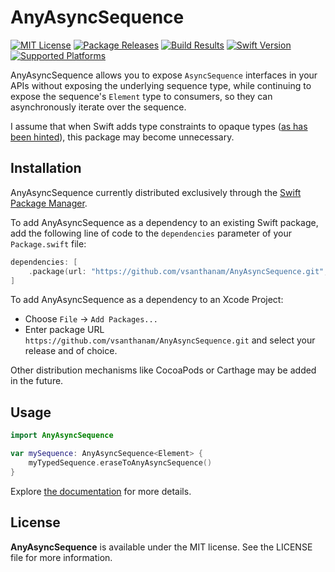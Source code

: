# AnyAsyncSequence

[![MIT License](https://img.shields.io/github/license/vsanthanam/AnyAsyncSequence)](https://github.com/vsanthanam/AnyAsyncSequence/blob/main/LICENSE)
[![Package Releases](https://img.shields.io/github/v/release/vsanthanam/AnyAsyncSequence)](https://github.com/vsanthanam/AnyAsyncSequence/releases)
[![Build Results](https://img.shields.io/github/workflow/status/vsanthanam/AnyAsyncSequence/spm-build-test)](https://img.shields.io/github/workflow/status/vsanthanam/AnyAsyncSequence/spm-build-test)
[![Swift Version](https://img.shields.io/endpoint?url=https%3A%2F%2Fswiftpackageindex.com%2Fapi%2Fpackages%2Fvsanthanam%2FAnyAsyncSequence%2Fbadge%3Ftype%3Dswift-versions)](https://swiftpackageindex.com/vsanthanam/AnyAsyncSequence)
[![Supported Platforms](https://img.shields.io/endpoint?url=https%3A%2F%2Fswiftpackageindex.com%2Fapi%2Fpackages%2Fvsanthanam%2FAnyAsyncSequence%2Fbadge%3Ftype%3Dplatforms)](https://swiftpackageindex.com/vsanthanam/AnyAsyncSequence)

AnyAsyncSequence allows you to expose `AsyncSequence` interfaces in your APIs without exposing the underlying sequence type, while continuing to expose the sequence's `Element` type to consumers, so they can asynchronously iterate over the sequence.

I assume that when Swift adds type constraints to opaque types ([as has been hinted](https://forums.swift.org/t/anyasyncsequence/50828/2)), this package may become unnecessary.

## Installation

AnyAsyncSequence currently distributed exclusively through the [Swift Package Manager](https://www.swift.org/package-manager/). 

To add AnyAsyncSequence as a dependency to an existing Swift package, add the following line of code to the `dependencies` parameter of your `Package.swift` file:

```swift
dependencies: [
    .package(url: "https://github.com/vsanthanam/AnyAsyncSequence.git", .upToNextMajor(from: "1.0.0"))
]
```

To add AnyAsyncSequence as a dependency to an Xcode Project: 

- Choose `File` → `Add Packages...`
- Enter package URL `https://github.com/vsanthanam/AnyAsyncSequence.git` and select your release and of choice.

Other distribution mechanisms like CocoaPods or Carthage may be added in the future.

## Usage

```swift
import AnyAsyncSequence

var mySequence: AnyAsyncSequence<Element> {
    myTypedSequence.eraseToAnyAsyncSequence()
}
```

Explore [the documentation](https://anyasyncsequence.tools/docs/documentation/anyasyncsequence) for more details.

## License

**AnyAsyncSequence** is available under the MIT license. See the LICENSE file for more information.
